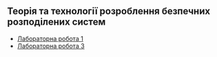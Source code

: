 ## Теорія та технології розроблення безпечних розподілених систем
- [Лабораторна робота 1](lab1/README.md)
- [Лабораторна робота 3](lab3/README.md)
